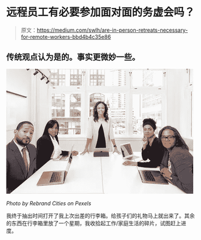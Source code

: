 # 远程员工有必要参加面对面的务虚会吗？

> 原文：<https://medium.com/swlh/are-in-person-retreats-necessary-for-remote-workers-bbd4b4c35e86>

## 传统观点认为是的。事实更微妙一些。

![](img/19deddb748d153ba5974a957a0450de7.png)

*Photo by Rebrand Cities on Pexels*

我终于抽出时间打开了我上次出差的行李箱。给孩子们的礼物马上就出来了。其余的东西在行李箱里放了一个星期，我收拾起工作/家庭生活的碎片，试图赶上进度。